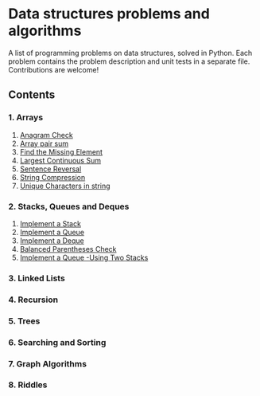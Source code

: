 # Data structures problems and algorithms

A list of programming problems on data structures, solved in Python.
Each problem contains the problem description and unit tests in a separate file. Contributions are welcome!

## Contents

### 1. Arrays

1. [Anagram Check](https://github.com/orfeasa/data-structure-problems/tree/master/01.%20Arrays/01-01%20Anagram%20Check)
1. [Array pair sum](https://github.com/orfeasa/data-structure-problems/tree/master/01.%20Arrays/01-02%20Array%20pair%20sum)
1. [Find the Missing Element](https://github.com/orfeasa/data-structure-problems/tree/master/01.%20Arrays/01-03%20Find%20the%20Missing%20Element)
1. [Largest Continuous Sum](https://github.com/orfeasa/data-structure-problems/tree/master/01.%20Arrays/01-04%20Largest%20Continuous%20Sum)
1. [Sentence Reversal](https://github.com/orfeasa/data-structure-problems/tree/master/01.%20Arrays/01-05%20Sentence%20Reversal)
1. [String Compression](https://github.com/orfeasa/data-structure-problems/tree/master/01.%20Arrays/01-06%20String%20Compression)
1. [Unique Characters in string](https://github.com/orfeasa/data-structure-problems/tree/master/01.%20Arrays/01-07%20Unique%20Characters%20in%20string)

### 2. Stacks, Queues and Deques

1. [Implement a Stack](https://github.com/orfeasa/data-structure-problems/tree/master/02.%20Stacks%2C%20Queues%20and%20Deques/02-01%20Implement%20a%20Stack)
1. [Implement a Queue](https://github.com/orfeasa/data-structure-problems/tree/master/02.%20Stacks%2C%20Queues%20and%20Deques/02-02%20Implement%20a%20Queue)
1. [Implement a Deque](https://github.com/orfeasa/data-structure-problems/tree/master/02.%20Stacks%2C%20Queues%20and%20Deques/02-03%20Implement%20a%20Deque)
1. [Balanced Parentheses Check](https://github.com/orfeasa/data-structure-problems/tree/master/02.%20Stacks%2C%20Queues%20and%20Deques/02-04%20Balanced%20Parentheses%20Check)
1. [Implement a Queue -Using Two Stacks](https://github.com/orfeasa/data-structure-problems/tree/master/02.%20Stacks%2C%20Queues%20and%20Deques/02-05%20Implement%20a%20Queue%20Using%20Two%20Stacks)

### 3. Linked Lists

### 4. Recursion

### 5. Trees

### 6. Searching and Sorting

### 7. Graph Algorithms

### 8. Riddles
